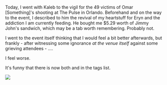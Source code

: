 Today, I went with Kaleb to the vigil for the 49 victims of Omar [Something]'s shooting at The Pulse in Orlando. Beforehand and on the way to the event, I described to him the revival of my heartstuff for Eryn and the addiction I am currently feeding. He bought me $5.29 worth of Jimmy John's sandwich, which may be a tab worth remembering. Probably not.

I went to the event itself thinking that I would feel a bit better afterwards, but frankly - after witnessing some ignorance *at the venue itself* against some grieving attendees - ....

I feel worse.

It's funny that there is now both and in the tags list.

![](Today,%20I%20went%20with%20Kaleb%20to%20the%20vigil%20for%20the%2049%20victims%20of%20Omar%20%5BSomething%5D's%20shooting%20at%20The%20Pulse%20in%20Orlando.%20Beforehand%20and%20on%20the%20way%20to%20the%20event,%20I%20described%20to%20him%20the%20revival%20of%20my%20heartstuff%20for%20Eryn%20and%20the%20addiction%20I%20am%20currently%20fe/337130e26786dff13dadc23f0dab8a2b.jpeg)
